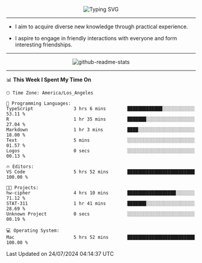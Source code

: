 <p align="center">
  <img src="https://readme-typing-svg.demolab.com?font=Fira+Code&weight=500&size=32&duration=2500&pause=1600&center=true&vCenter=true&random=false&width=1024&height=64&lines=Hi+there+%F0%9F%91%8B;I'm+delighted+you+could+make+it+here+%F0%9F%8E%89;I'm+Harry%2C+a+college+student+still+finding+my+way" alt="Typing SVG" />
</p>


---


- I aim to acquire diverse new knowledge through practical experience.

- I aspire to engage in friendly interactions with everyone and form interesting friendships.


---


<p align="center">
  <img src="https://github-readme-stats.vercel.app/api?username=Harry-Jing&show_icons=true" alt="github-readme-stats"/>
</p>


---

<!--START_SECTION:waka-->
📊 **This Week I Spent My Time On** 

```text
🕑︎ Time Zone: America/Los_Angeles

💬 Programming Languages: 
TypeScript               3 hrs 6 mins        █████████████░░░░░░░░░░░░   53.11 % 
R                        1 hr 35 mins        ███████░░░░░░░░░░░░░░░░░░   27.04 % 
Markdown                 1 hr 3 mins         ████░░░░░░░░░░░░░░░░░░░░░   18.00 % 
Text                     5 mins              ░░░░░░░░░░░░░░░░░░░░░░░░░   01.57 % 
Logos                    0 secs              ░░░░░░░░░░░░░░░░░░░░░░░░░   00.13 % 

🔥 Editors: 
VS Code                  5 hrs 52 mins       █████████████████████████   100.00 % 

🐱‍💻 Projects: 
hw-cipher                4 hrs 10 mins       ██████████████████░░░░░░░   71.12 % 
STAT-311                 1 hr 41 mins        ███████░░░░░░░░░░░░░░░░░░   28.69 % 
Unknown Project          0 secs              ░░░░░░░░░░░░░░░░░░░░░░░░░   00.19 % 

💻 Operating System: 
Mac                      5 hrs 52 mins       █████████████████████████   100.00 % 
```


 Last Updated on 24/07/2024 04:14:37 UTC
<!--END_SECTION:waka-->
